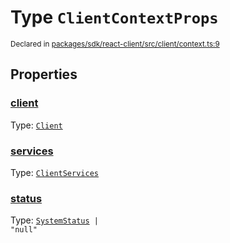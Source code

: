 # Type `ClientContextProps`
<sub>Declared in [packages/sdk/react-client/src/client/context.ts:9](https://github.com/dxos/dxos/blob/4cb70f94e/packages/sdk/react-client/src/client/context.ts#L9)</sub>




## Properties
### [client](https://github.com/dxos/dxos/blob/4cb70f94e/packages/sdk/react-client/src/client/context.ts#L10)
Type: <code>[Client](/api/@dxos/react-client/classes/Client)</code>




### [services](https://github.com/dxos/dxos/blob/4cb70f94e/packages/sdk/react-client/src/client/context.ts#L13)
Type: <code>[ClientServices](/api/@dxos/react-client/types/ClientServices)</code>




### [status](https://github.com/dxos/dxos/blob/4cb70f94e/packages/sdk/react-client/src/client/context.ts#L15)
Type: <code>[SystemStatus](/api/@dxos/react-client/enums#SystemStatus) | "null"</code>





